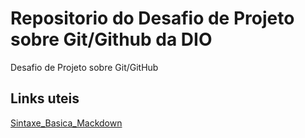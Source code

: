 # Repositorio do Desafio de Projeto sobre Git/Github da DIO 
Desafio de Projeto sobre Git/GitHub

## Links uteis
[Sintaxe_Basica_Mackdown](https://www.markdownguide.org/basic-syntax/)
